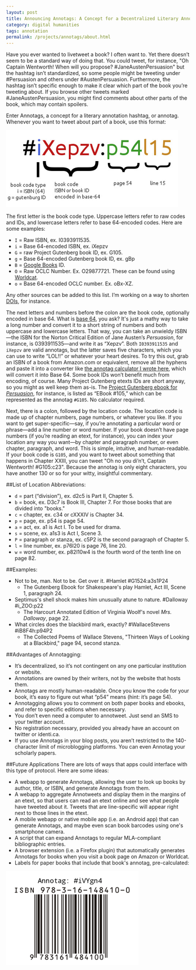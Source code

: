 ```yaml
---
layout: post
title: Announcing Annotags: A Concept for a Decentralized Literary Annotation Protocol
category: digital humanities
tags: annotation
permalink: /projects/annotags/about.html
---
```


Have you ever wanted to livetweet a book? I often want to. Yet there doesn’t seem to be a standard way of doing that. You could tweet, for instance, "Oh Captain Wentworth! When will you propose? #JaneAustenPersuasion" but the hashtag isn’t standardized, so some people might be tweeting under #Persuasion and others under #AustenPersuasion. Furthermore, the hashtag isn’t specific enough to make it clear which part of the book you’re tweeting about. If you browse other tweets marked #JaneAustenPersuasion, you might find comments about other parts of the book, which may contain spoilers.

Enter Annotags, a concept for a literary annotation hashtag, or annotag. Whenever you want to tweet about part of a book, use this format:

![Annotag diagram](/images/annotags/annotag-diagram.jpg)

The first letter is the book code type. Uppercase letters refer to raw codes and IDs, and lowercase letters refer to base 64-encoded codes. Here are some examples:

 * `I` = Raw ISBN, ex. I0393911535.
 * `i` = Base 64-encoded ISBN, ex. iXepzv
 * `G` = raw Project Gutenberg book ID, ex. G105.
 * `g` = Base 64-encoded Gutenberg book ID, ex. gBp
 * `B` = [Google Books](http://books.google.com) ID.
 * `O` = Raw OCLC Number. Ex. O29877721. These can be found using [Worldcat](http://www.worldcat.org).
 * `o` = Base 64-encoded OCLC number. Ex. oBx-XZ.

Any other sources can be added to this list. I’m working on a way to shorten [DOIs](https://en.wikipedia.org/wiki/Digital_object_identifier), for instance.

The next letters and numbers before the colon are the book code, optionally encoded in base 64. What is [base 64](http://en.wikipedia.org/wiki/Base_64), you ask? It's just a mathy way to take a long number and convert it to a short string of numbers and both uppercase and lowercase letters. That way, you can take an unwieldy ISBN—the ISBN for the Norton Critical Edition of Jane Austen’s _Persuasion_, for instance, is 0393911535—and write it as “Xepzv”. Both `I0393911535` and `iXepzv` are valid annotags, but the latter saves five characters, which you can use to write “LOL!!” or whatever your heart desires. To try this out, grab an ISBN of a book from Amazon.com or equivalent, remove all the hyphens and paste it into a converter like [the annotag calculator I wrote here](/projects/annotags), which will convert it into Base 64. Some book IDs won’t benefit much from encoding, of course. Many Project Gutenberg etexts IDs are short anyway, so you might as well keep them as-is. The [Project Gutenberg ebook for _Persuasion_](http://www.gutenberg.org/files/105/105-h/105-h.htm), for instance, is listed as “EBook #105,” which can be represented as the annotag `#G105`. No calculator required.

Next, there is a colon, followed by the location code. The location code is made up of chapter numbers, page numbers, or whatever you like. If you want to get super-specific—say, if you’re annotating a particular word or phrase—add a line number or word number. If your book doesn’t have page numbers (if you’re reading an etext, for instance), you can index your location any way you want—by chapter and paragraph number, or even chapter, paragraph, and word. This is simple, intuitive, and human-readable. If your book code is `G105`, and you want to tweet about something that happens in Chapter XXIII, you can tweet "Oh no you di’n’t, Captain Wentworth! #G105:c23". Because the annotag is only eight characters, you have another 130 or so for your witty, insightful commentary.

##List of Location Abbreviations:
 * `d` = part (“division”), ex. d2c5 is Part II, Chapter 5.
 * `b` = book, ex. D3c7 is Book III, Chapter 7. For those books that are divided into "books."
 * `c` = chapter, ex. c34 or cXXXIV is Chapter 34.
 * `p` = page, ex. p54 is page 54.
 * `a` = act, ex. a1 is Act I. To be used for drama.
 * `s` = scene, ex. a1s3 is Act I, Scene 3.
 * `P` = paragraph or stanza, ex. c5P2 is the second paragraph of Chapter 5.
 * `l` = line number, ex. p76l20 is page 76, line 20.
 * `w` = word number, ex. p82l10w4 is the fourth word of the tenth line on page 82.

##Examples:
 * Not to be, man. Not to be. Get over it. #Hamlet #G1524:a3s1P24
   - The Gutenberg Ebook for Shakespeare's play Hamlet, Act III, Scene 1, paragraph 24.
 * Septimus's shell shock makes him unusually atune to nature. #Dalloway #i_ZOO:p22
   - The Harcourt Annotated Edition of Virginia Woolf's novel _Mrs. Dalloway_, page 22.
 * What circles does the blackbird mark, exactly? #WallaceStevens #iB8F4h:p94P2
   - The Collected Poems of Wallace Stevens, "Thirteen Ways of Looking at a Blackbird," page 94, second stanza.

##Advantages of Annotagging:
 * It’s decentralized, so it’s not contingent on any one particular institution or website.
 * Annotations are owned by their writers, not by the website that hosts them.
 * Annotags are mostly human-readable. Once you know the code for your book, it’s easy to figure out what “p54” means (hint: it’s page 54).  
 * Annotagging allows you to comment on both paper books and ebooks, and refer to specific editions when necessary.
 * You don’t even need a computer to annotweet. Just send an SMS to your twitter account.
 * No registration necessary, provided you already have an account on twitter or identi.ca.
 * If you use Annotags in your blog posts, you aren’t restricted to the 140-character limit of microblogging platforms. You can even Annotag your scholarly papers.

##Future Applications
There are lots of ways that apps could interface with this type of protocol. Here are some ideas:

 * A webapp to generate Annotags, allowing the user to look up books by author, title, or ISBN, and generate Annotags from them.
 * A webapp to aggregate Annotweets and display them in the margins of an etext, so that users can read an etext online and see what people have tweeted about it. Tweets that are line-specific will appear right next to those lines in the etext.
 * A mobile webapp or native mobile app (i.e. an Android app) that can generate Annotags, and maybe even scan book barcodes using one's smartphone camera.
 * A script that can expand Annotags to regular MLA-compliant bibliographic entries.
 * A browser extension (i.e. a Firefox plugin) that automatically generates Annotags for books when you visit a book page on Amazon or Worldcat.
 * Labels for paper books that include that book's annotag, pre-calculated:

![ISBN with an Annotag](/images/annotags/isbn-with-annotag.png)
